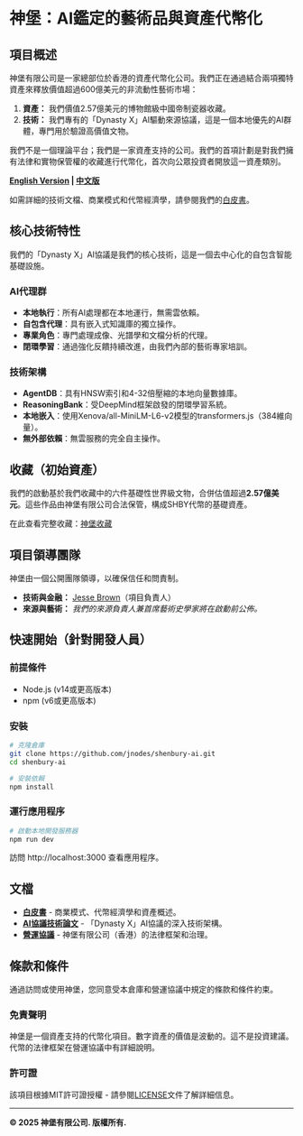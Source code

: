 # 神堡：AI鑑定的藝術品與資產代幣化

## 項目概述

神堡有限公司是一家總部位於香港的資產代幣化公司。我們正在通過結合兩項獨特資產來釋放價值超過600億美元的非流動性藝術市場：

1.  **資產：** 我們價值2.57億美元的博物館級中國帝制瓷器收藏。
2.  **技術：** 我們專有的「Dynasty X」AI驅動來源協議，這是一個本地優先的AI群體，專門用於驗證高價值文物。

我們不是一個理論平台；我們是一家資產支持的公司。我們的首項計劃是對我們擁有法律和實物保管權的收藏進行代幣化，首次向公眾投資者開放這一資產類別。

**[English Version](README.md) | [中文版](README-zh.md)**

如需詳細的技術文檔、商業模式和代幣經濟學，請參閱我們的[白皮書](public/whitepaper-zh.html)。

## 核心技術特性

我們的「Dynasty X」AI協議是我們的核心技術，這是一個去中心化的自包含智能基礎設施。

### AI代理群
- **本地執行**：所有AI處理都在本地運行，無需雲依賴。
- **自包含代理**：具有嵌入式知識庫的獨立操作。
- **專業角色**：專門處理成像、光譜學和文檔分析的代理。
- **閉環學習**：通過強化反饋持續改進，由我們內部的藝術專家培訓。

### 技術架構
- **AgentDB**：具有HNSW索引和4-32倍壓縮的本地向量數據庫。
- **ReasoningBank**：受DeepMind框架啟發的閉環學習系統。
- **本地嵌入**：使用Xenova/all-MiniLM-L6-v2模型的transformers.js（384維向量）。
- **無外部依賴**：無雲服務的完全自主操作。

## 收藏（初始資產）

我們的啟動基於我們收藏中的六件基礎性世界級文物，合併估值超過**2.57億美元**。這些作品由神堡有限公司合法保管，構成SHBY代幣的基礎資產。

在此查看完整收藏：[神堡收藏](public/index-zh.html#auctions)

## 項目領導團隊

神堡由一個公開團隊領導，以確保信任和問責制。
- **技術與金融：** [Jesse Brown](https://linkedin.com/in/digitalassets)（項目負責人）
- **來源與藝術：** *我們的來源負責人兼首席藝術史學家將在啟動前公佈。*

## 快速開始（針對開發人員）

### 前提條件
- Node.js (v14或更高版本)
- npm (v6或更高版本)

### 安裝
```bash
# 克隆倉庫
git clone https://github.com/jnodes/shenbury-ai.git
cd shenbury-ai

# 安裝依賴
npm install
```

### 運行應用程序
```bash
# 啟動本地開發服務器
npm run dev
```

訪問 http://localhost:3000 查看應用程序。

## 文檔
- **[白皮書](public/whitepaper-zh.html)** - 商業模式、代幣經濟學和資產概述。
- **[AI協議技術論文](public/ai-protocol-zh.html)** - 「Dynasty X」AI協議的深入技術架構。
- **[營運協議](OPERATING-AGREEMENT-ZH.md)** - 神堡有限公司（香港）的法律框架和治理。

## 條款和條件

通過訪問或使用神堡，您同意受本倉庫和營運協議中規定的條款和條件約束。

### 免責聲明

神堡是一個資產支持的代幣化項目。數字資產的價值是波動的。這不是投資建議。代幣的法律框架在營運協議中有詳細說明。

### 許可證

該項目根據MIT許可證授權 - 請參閱[LICENSE](LICENSE)文件了解詳細信息。

---

**© 2025 神堡有限公司. 版權所有.**